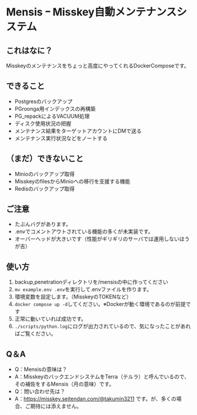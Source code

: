 # Mensis ｰ Misskey自動メンテナンスシステム

## これはなに？
Misskeyのメンテナンスをちょっと高度にやってくれるDockerComposeです。

## できること
- Postgresのバックアップ
- PGroonga用インデックスの再構築
- PG_repackによるVACUUM処理
- ディスク使用状況の把握
- メンテナンス結果をターゲットアカウントにDMで送る
- メンテナンス実行状況などをノートする

## （まだ）できないこと
- Minioのバックアップ取得
- MisskeyのfilesからMinioへの移行を支援する機能
- Redisのバックアップ取得

## ご注意
- たぶんバグがあります。
- .envでコメントアウトされている機能の多くが未実装です。
- オーバーヘッドが大きいです（性能がギリギリのサーバでは運用しないほうが吉）

## 使い方
1. backup,penetrationディレクトリを/mensisの中に作ってください
2. `mv example.env .env`を実行して.envファイルを作ります。
3. 環境変数を設定します。（MisskeyのTOKENなど）
4. `docker compose up -d`してください。※Dockerが動く環境であるのが前提です
5. 正常に動いていれば成功です。
6. `./scripts/python.log`にログが出力されているので、気になったことがあればご覧ください。
   
## Q＆A
- Q：Mensisの意味は？
- A：MisskeyのバックエンドシステムをTerra（テルラ）と呼んでいるので、その補佐をするMensis（月の意味）です。
- Q：問い合わせ先は？
- A：https://misskey.seitendan.com/@takumin3211 です。が、多くの場合、ご期待には添えません。